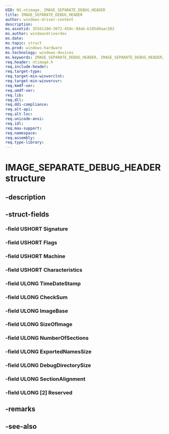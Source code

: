 ```yaml
---
UID: NS.ntimage._IMAGE_SEPARATE_DEBUG_HEADER
title: IMAGE_SEPARATE_DEBUG_HEADER
author: windows-driver-content
description: 
ms.assetid: 3556110d-3072-459c-9dab-b185d0aac502
ms.author: windowsdriverdev
ms.date: 
ms.topic: struct
ms.prod: windows-hardware
ms.technology: windows-devices
ms.keywords: IMAGE_SEPARATE_DEBUG_HEADER, IMAGE_SEPARATE_DEBUG_HEADER, *PIMAGE_SEPARATE_DEBUG_HEADER
req.header: ntimage.h
req.include-header:
req.target-type:
req.target-min-winverclnt:
req.target-min-winversvr:
req.kmdf-ver:
req.umdf-ver:
req.lib:
req.dll:
req.ddi-compliance:
req.alt-api:
req.alt-loc:
req.unicode-ansi:
req.idl:
req.max-support:
req.namespace:
req.assembly:
req.type-library:
---
```


# IMAGE_SEPARATE_DEBUG_HEADER structure

## -description



## -struct-fields

### -field USHORT Signature			
 	
### -field USHORT Flags			
 	
### -field USHORT Machine			
 	
### -field USHORT Characteristics			
 	
### -field ULONG TimeDateStamp			
 	
### -field ULONG CheckSum			
 	
### -field ULONG ImageBase			
 	
### -field ULONG SizeOfImage			
 	
### -field ULONG NumberOfSections			
 	
### -field ULONG ExportedNamesSize			
 	
### -field ULONG DebugDirectorySize			
 	
### -field ULONG SectionAlignment			
 	
### -field ULONG [2] Reserved			
 	
## -remarks

## -see-also